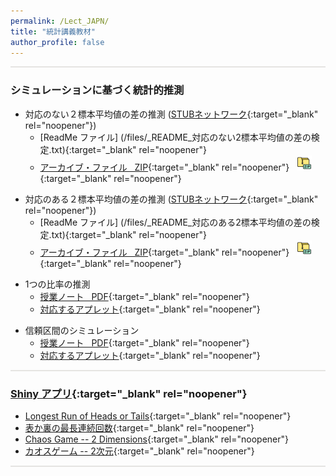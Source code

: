 ```yaml
---
permalink: /Lect_JAPN/
title: "統計講義教材"
author_profile: false
---
```


<style>
  hr {
    height: 2px;
    background-color: #E5E4E2;
    border: none;
  }

  .no-italics {
      font-style: normal;   
  }
</style>


<!-- Gray #919888;
#BF9269
#A88C7D
#7297A0
#54738E
#B5AFA9
#E5E4E2 Platinum
D3D3D3
-->

<!--
redirect_from:
  - /StatEd/
  - /StatEd.html
-->

---

### シミュレーションに基づく統計的推測

<!-- ############################# -->
- 対応のない２標本平均値の差の推測 ([STUBネットワーク](https://www.causeweb.org/stub/){:target="_blank" rel="noopener"})
  - [ReadMe ファイル] (/files/_README_対応のない2標本平均値の差の検定.txt){:target="_blank" rel="noopener"}
  - [アーカイブ・ファイル &nbsp; ZIP](/files/STUB6.2.zip){:target="_blank" rel="noopener"} &nbsp; [![alt text](/files/zip_24.png)](/files/STUB6.2.zip){:target="_blank" rel="noopener"}  

<!-- ############################# -->
- 対応のある２標本平均値の差の推測 ([STUBネットワーク](https://www.causeweb.org/stub/){:target="_blank" rel="noopener"})
  - [ReadMe ファイル] (/files/_README_対応のある2標本平均値の差の検定.txt){:target="_blank" rel="noopener"}
  - [アーカイブ・ファイル &nbsp; ZIP](/files/STUB7.1-7.2.zip){:target="_blank" rel="noopener"} &nbsp; [![alt text](/files/zip_24.png)](/files/STUB7.1-7.2.zip){:target="_blank" rel="noopener"}  

<!-- ############################# -->
- 1つの比率の推測
  - [授業ノート &nbsp; PDF](https://www.dropbox.com/scl/fi/vhafb8k6pgmdu733095u2/Helper_Hinderer_Doi.pdf?rlkey=u7ho79tn3nr2rgh9wkzlcbgma&dl=0){:target="_blank" rel="noopener"}
  - [対応するアプレット](https://www.rossmanchance.com/applets/2021/oneprop/OneProp.htm?language=6){:target="_blank" rel="noopener"}
<!-- ############################# -->
- 信頼区間のシミュレーション
  - [授業ノート &nbsp; PDF](https://www.dropbox.com/scl/fi/yu6fg62povvfsjz6nqng5/_.pdf?rlkey=wqehxpypqvj6rtg5bv5rjgiqh&dl=0){:target="_blank" rel="noopener"}
  - [対応するアプレット](https://www.rossmanchance.com/applets/2021/confsim/ConfSim.html?language=2){:target="_blank" rel="noopener"}

---

### [Shiny アプリ](https://statistics.calpoly.edu/shiny){:target="_blank" rel="noopener"}

* [Longest Run of Heads or Tails](http://shiny.calpoly.sh/Longest_Run){:target="_blank" rel="noopener"}
* [表か裏の最長連続回数](https://jasp.ism.ac.jp/LongestRun){:target="_blank" rel="noopener"}
* [Chaos Game -- 2 Dimensions](http://shiny.calpoly.sh/ChaosGame2D){:target="_blank" rel="noopener"}
* [カオスゲーム -- 2次元](https://jasp.ism.ac.jp/ChaosGame2/){:target="_blank" rel="noopener"}

---


<!--
### ChatGPT Article (By Ellis and Slade, July 2023) from Journal of Statistics and Data Science Education

* [PDF - English](https://www.dropbox.com/scl/fi/vu6azaz0pme5mpjob5gwb/ChatGPT-article-JSDSE-ENGL.pdf?rlkey=k9rz9se71il5tc6vlftbgf92r&dl=0){:target="_blank" rel="noopener"}
* [PDF - 日本語](https://www.dropbox.com/scl/fi/plq8tezzlwlq0fuh8rz5z/ChatGPT-article-JSDSE-JAPN.pdf?rlkey=wsmg4unq3a8bmnt5mrd7hux86&dl=0){:target="_blank" rel="noopener"}
---
&nbsp;
-->

<!--
- 対応のない２標本平均値の差の推論 ([STUBネットワーク](https://www.causeweb.org/stub/){:target="_blank" rel="noopener"})
  - [授業ノート &nbsp; PDF](https://www.dropbox.com/scl/fi/w4ranzph1wl86vt3ltjid/6.2-Two-Means-Simulation-Final_JAPN.pdf?rlkey=9mz52vllz95wvaoj9h2jjue2s&dl=0){:target="_blank" rel="noopener"}
  - [対応するアプレット](https://www.rossmanchance.com/applets/2021/anovashuffle/AnovaShuffle.htm?language=2){:target="_blank" rel="noopener"}
  - [対応するエクセル・ファイル](/files/Group_Avg_Shuffle_FINAL.xlsx){:target="_blank" rel="noopener"} &nbsp;
  [![alt text](/files/excel_icon_24.png)](/files/Group_Avg_Shuffle_FINAL.xlsx){:target="_blank" rel="noopener"}
  - [データ・カードのテンプレート &nbsp; PDF](/files/Data_Cards.pdf){:target="_blank" rel="noopener"}


  - 対応のある２標本平均値の差の推論 ([STUBネットワーク](https://www.causeweb.org/stub/){:target="_blank" rel="noopener"})
    - [授業ノート &nbsp; PDF](https://www.dropbox.com/scl/fi/wy80b2gvx7s0r33alkmgp/7.1-7.2-Paired-Data-and-Simulation-Final_JAPN.pdf?rlkey=8sceybnzb8yuzy7v48m7rzyig&dl=0){:target="_blank" rel="noopener"}
    - [対応するアプレット](https://www.rossmanchance.com/applets/2021/matchedpairs/MatchedPairs.htm?language=2){:target="_blank" rel="noopener"}
    - [対応するエクセル・ファイル](/files/Pair_Shuffle_FINAL.xlsx){:target="_blank" rel="noopener"} &nbsp;
    [![alt text](/files/excel_icon_24.png)](/files/Pair_Shuffle_FINAL.xlsx){:target="_blank" rel="noopener"}
  -->
